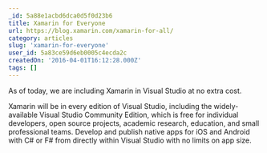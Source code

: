 ```yaml
---
_id: 5a88e1acbd6dca0d5f0d23b6
title: Xamarin for Everyone
url: https://blog.xamarin.com/xamarin-for-all/
category: articles
slug: 'xamarin-for-everyone'
user_id: 5a83ce59d6eb0005c4ecda2c
createdOn: '2016-04-01T16:12:28.000Z'
tags: []
---
```


As of today, we are including Xamarin in Visual Studio at no extra cost.

Xamarin will be in every edition of Visual Studio, including the widely-available Visual Studio Community Edition, which is free for individual developers, open source projects, academic research, education, and small professional teams. Develop and publish native apps for iOS and Android with C# or F# from directly within Visual Studio with no limits on app size.
